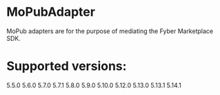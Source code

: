 # MoPubAdapter
MoPub adapters are for the purpose of mediating the Fyber Marketplace SDK.

# Supported versions:
5.5.0
5.6.0
5.7.0
5.7.1
5.8.0
5.9.0
5.10.0
5.12.0
5.13.0
5.13.1
5.14.1
